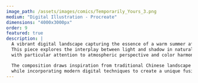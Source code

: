 ```yaml
---
image_path: /assets/images/comics/Temporarily_Yours_3.png
medium: "Digital Illustration - Procreate"
dimensions: "4000x3000px"
order: 9
featured: true
description: |
  A vibrant digital landscape capturing the essence of a warm summer afternoon. 
  This piece explores the interplay between light and shadow in natural settings, 
  with particular attention to atmospheric perspective and color harmony.

  The composition draws inspiration from traditional Chinese landscape painting, 
  while incorporating modern digital techniques to create a unique fusion of styles.
---
```


